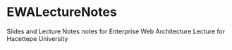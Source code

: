 # EWALectureNotes
Slides and Lecture Notes notes for Enterprise Web Architecture Lecture for Hacettepe University
